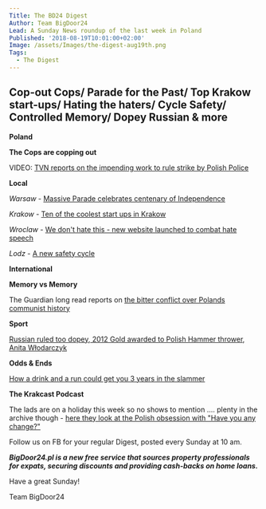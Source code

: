 ```yaml
---
Title: The BD24 Digest
Author: Team BigDoor24
Lead: A Sunday News roundup of the last week in Poland
Published: '2018-08-19T10:01:00+02:00'
Image: /assets/Images/the-digest-aug19th.png
Tags:
  - The Digest
---
```

## **Cop-out Cops/ Parade for the Past/ Top Krakow start-ups/ Hating the haters/ Cycle Safety/ Controlled Memory/ Dopey Russian & more**

**Poland**

**The Cops are copping out**

VIDEO: [TVN reports on the impending work to rule strike by Polish Police](https://www.tvn24.pl/tvn24-news-in-english,157,m/police-trade-unions-announced-a-work-to-rule-strike,861569.html)

**Local**

_Warsaw_ - [Massive Parade celebrates centenary of Independence](https://voiceofeurope.com/2018/08/poland-celebrates-independence-centennial-with-massive-military-parade-in-warsaw/)

_Krakow_ - [Ten of the coolest start ups in Krakow](https://www.siliconrepublic.com/start-ups/krakow-tech-entrepreneurs-software-iot-hardware)

_Wroclaw_ - [We don't hate this - new website launched to combat hate speech](http://wroclawuncut.com/2018/08/13/new-website-launched-to-help-combat-hate-speech/)

_Lodz_ - [A new safety cycle](http://lodzpost.com/lodznews/priority-to-cyclists-new-street-signs-to-help-make-cycling-in-lodz-safer/)

**International**

**Memory vs Memory**

The Guardian long read reports on [the bitter conflict over Polands communist history](https://www.theguardian.com/news/2018/jul/13/poles-apart-the-bitter-conflict-over-a-nations-history-poland-monuments-communism-soviet-union)

**Sport**

[Russian ruled too dopey, 2012 Gold awarded to Polish Hammer thrower,  Anita Włodarczyk](http://www.thenews.pl/1/5/Artykul/377708,Poland%E2%80%99s-Wlodarczyk-awarded-2012-Olympic-gold-after-rival-disqualified)

**Odds & Ends**

[How a drink and a run could get you 3 years in the slammer ](http://wroclawuncut.com/2018/08/08/drunk-pitch-invader-could-be-jailed-for-3-years/)

**The Krakcast Podcast**

The lads are on a holiday this week so no shows to mention .... plenty in the archive though - [here they look at the Polish obsession with "Have you any change?"](https://www.krakcast.pl/e/krakcast-rant-change/)

Follow us on FB for your regular Digest, posted every Sunday at 10 am.

_**BigDoor24.pl is a new free service that sources property professionals for expats, securing discounts and providing cash-backs on home loans.**_

Have a great Sunday!

Team BigDoor24
